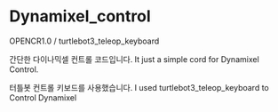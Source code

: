 # Dynamixel_control
OPENCR1.0 / turtlebot3_teleop_keyboard

간단한 다이나믹셀 컨트롤 코드입니다.
It just a simple cord for Dynamixel Control.

터틀봇 컨트롤 키보드를 사용했습니다.
I used turtlebot3_teleop_keyboard to Control Dynamixel
